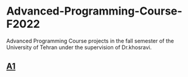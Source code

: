 # Advanced-Programming-Course-F2022 

Advanced Programming Course projects in the fall semester of the University of Tehran under the supervision of Dr.khosravi. 

## [A1]()
